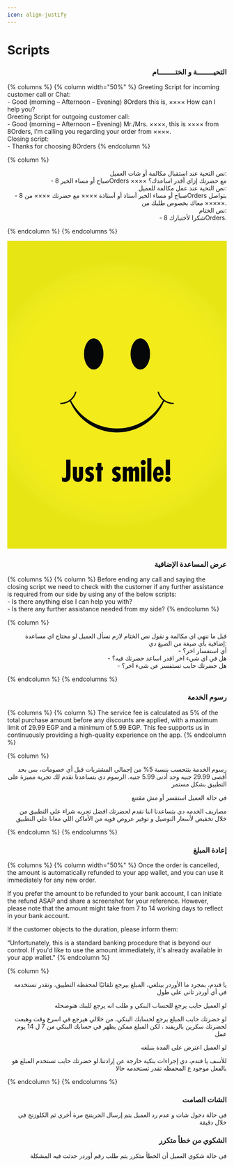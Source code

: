 ```yaml
---
icon: align-justify
---
```


# Scripts

<h3 align="right">التحيــــــــة و الختــــــــام</h3>

{% columns %}
{% column width="50%" %}
Greeting Script for incoming customer call or Chat:
\
\- Good (morning – Afternoon – Evening) 8Orders this is, ×××× How can I help you?
\
Greeting Script for outgoing customer call:
\
\- Good (morning – Afternoon – Evening) Mr./Mrs. ××××, this is ×××× from 8Orders, I’m calling you regarding your order from ××××.
\
Closing script:
\
\- Thanks for choosing 8Orders
{% endcolumn %}

{% column %}
<p align="right">نص التحية عند استقبال مكالمة أو شات العميل:
<br>- صباح أو مساء الخير 8Orders ×××× مع حضرتك إزاي أقدر اساعدك؟
<br>نص التحية عند عمل مكالمة للعميل:
<br>- صباح أو مساء الخير أستاذ أو أستاذة ×××× مع حضرتك ×××× من 8Orders بتواصل معاك بخصوص طلبك من ×××××.
<br>نص الختام:
<br>- شكرا لأختيارك 8Orders.</p>
{% endcolumn %}
{% endcolumns %}

![](../.gitbook/assets/Smile.jpg)

<h3 align="right">عرض المساعدة الإضافية</h3>

{% columns %}
{% column %}
Before ending any call and saying the closing script we need to check with the customer if any further assistance is required from our side by using any of the below scripts:
\
\- Is there anything else I can help you with?
\
\- Is there any further assistance needed from my side?
{% endcolumn %}

{% column %}
<p align="right">قبل ما ننهي اي مكالمة و نقول نص الختام لازم نسأل العميل لو محتاج اي مساعدة إضافية بأي صيغة من الصيغ دي:
<br>- أي استفسار اخر؟
<br>- هل في اي شيء اخر اقدر اساعد حضرتك فيه؟
<br>- هل حضرتك حابب تستفسر عن شيء اخر؟</p>
{% endcolumn %}
{% endcolumns %}

<h3 align="right">رسوم الخدمة</h3>

{% columns %}
{% column %}
The service fee is calculated as 5% of the total purchase amount before any discounts are applied, with a maximum limit of 29.99 EGP and a minimum of 5.99 EGP. This fee supports us in continuously providing a high-quality experience on the app.
{% endcolumn %}

{% column %}
<p align="right">رسوم الخدمة بتتحسب بنسبة 5% من إجمالي المشتريات قبل أي خصومات، بس بحد أقصى 29.99 جنيه وحد أدنى 5.99 جنيه. الرسوم دي بتساعدنا نقدم لك تجربة مميزة على التطبيق بشكل مستمر</p>

<p align="right">في حالة العميل استفسر أو مش مقتنع</p>

<p align="right">مصاريف الخدمه دي بتساعدنا اننا نقدم لحضرتك افضل تجربه شراء علي التطبيق من خلال تخفيض لأسعار التوصيل و توفير عروض قويه من الأماكن اللي معانا علي التطبيق </p>
{% endcolumn %}
{% endcolumns %}

<h3 align="right">إعادة المبلغ</h3>

{% columns %}
{% column width="50%" %}
Once the order is cancelled, the amount is automatically refunded to your app wallet, and you can use it immediately for any new order.

If you prefer the amount to be refunded to your bank account, I can initiate the refund ASAP and share a screenshot for your reference. However, please note that the amount might take from 7 to 14 working days to reflect in your bank account.

If the customer objects to the duration, please inform them:

“Unfortunately, this is a standard banking procedure that is beyond our control. If you'd like to use the amount immediately, it's already available in your app wallet."
{% endcolumn %}

{% column %}
<p align="right">يا فندم، بمجرد ما الأوردر بيتلغي، المبلغ بيرجع تلقائيًا لمحفظة التطبيق، وتقدر تستخدمه في أي أوردر تاني على طول</p>

<p align="right">لو العميل حابب يرجع للحساب البنكي و طلب انه يرجع للبنك هنوضحله</p>

<p align="right"> لو حضرتك حابب المبلغ يرجع لحسابك البنكي، من خلالي هيرجع في اسرع وقت وهبعت لحضرتك سكرين بالريفند ، لكن المبلغ ممكن يظهر في حسابك البنكي من 7 ل 14 يوم عمل </p>

<p align="right">لو العميل اعترض على المدة بنبلغه</p>

<p align="right">للأسف يا فندم، دي إجراءات بنكية خارجة عن إرادتنا.لو حضرتك حابب تستخدم المبلغ هو بالفعل موجود ع المحفظه تقدر تستخدمه حالا</p>

<p align="right"> </p>
{% endcolumn %}
{% endcolumns %}

<h3 align="right">الشات الصامت</h3>

<p align="right">في حالة دخول شات و عدم رد العميل يتم إرسال الجريتنج مرة أخري ثم الكلوزنج في خلال دقيقة</p>

<h3 align="right">الشكوي من خطأ متكرر</h3>

<p align="right">في حالة شكوي العميل أن الخطأ متكرر يتم طلب رقم أوردر حدثت فيه المشكلة</p>
